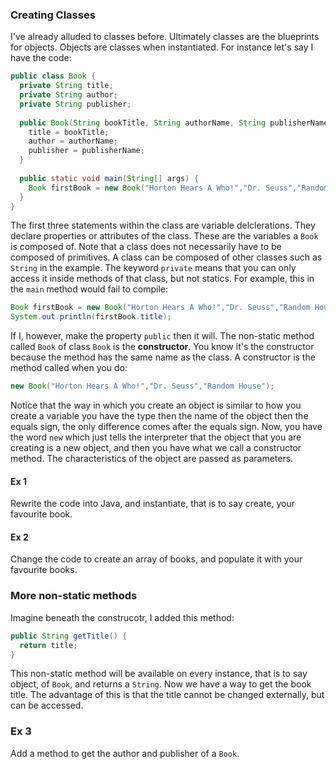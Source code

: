 ### Creating Classes
I've already alluded to classes before. Ultimately classes are the blueprints for objects. Objects are classes when instantiated. For instance let's say I have the code:

```java
public class Book {
  private String title;
  private String author;
  private String publisher;
 
  public Book(String bookTitle, String authorName, String publisherName) {
    title = bookTitle;
    author = authorName;
    publisher = publisherName;
  }
  
  public static void main(String[] args) {
    Book firstBook = new Book("Horton Hears A Who!","Dr. Seuss","Random House");
  }
}
```

The first three statements within the class are variable delclerations. They declare properties or attributes of the class. These are the variables a `Book` is composed of. Note that a class does not necessarily have to be composed of primitives. A class can be composed of other classes such as `String` in the example. The keyword `private` means that you can only access it inside methods of that class, but not statics. For example, this in the `main` method would fail to compile:

```java
Book firstBook = new Book("Horton Hears A Who!","Dr. Seuss","Random House");
System.out.println(firstBook.title);
```

If I, however, make the property `public` then it will. The non-static method called `Book` of class `Book` is the **constructor**. You know it's the constructor because the method has the same name as the class. A constructor is the method called when you do:

```java
new Book("Horton Hears A Who!","Dr. Seuss","Random House");
```

Notice that the way in which you create an object is similar to how you create a variable you have the type then the name of the object then the equals sign, the only difference comes after the equals sign.  Now, you have the word `new` which just tells the interpreter that the object that you are creating is a new object, and then you have what we call a constructor method. The characteristics of the object are passed as parameters.

#### Ex 1 
Rewrite the code into Java, and instantiate, that is to say create, your favourite book.

#### Ex 2
Change the code to create an array of books, and populate it with your favourite books.

### More non-static methods
Imagine beneath the construcotr, I added this method:

```java
public String getTitle() {
  return title;
}
```

This non-static method will be available on every instance, that is to say object, of `Book`, and returns a `String`. Now we have a way to get the book title. The advantage of this is that the title cannot be changed externally, but can be accessed.

### Ex 3
Add a method to get the author and publisher of a `Book`.
